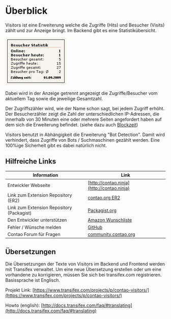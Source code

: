 # Überblick

Visitors ist eine Erweiterung welche die Zugriffe (Hits) und Besucher (Visits) 
zählt und zur Anzeige bringt. Im Backend gibt es eine Statistikübersicht.

![Visitors Frontend](images/visitors_fe_all.jpg)

Dabei wird in der Anzeige getrennt angezeigt die Zugriffe/Besucher vom aktuellem 
Tag sowie die jeweilige Gesamtzahl.

Der Zugriffszähler wird, wie der Name schon sagt, bei jedem Zugriff erhöht. 
Der Besucherzähler zeigt die Zahl der unterschiedlichen IP-Adressen, die 
innerhalb von 30 Minuten eine oder mehrere Seiten angefordert haben auf dem sich 
die Erweiterung befindet. (siehe dazu auch [Blockzeit](../05-feinheiten/02-feinheiten-besucherzaehler-definition.md))

Visitors benutzt in Abhängigkeit die Erweiterung "Bot Detection". Damit wird verhindert, dass Zugriffe von Bots / Suchmaschinen gezählt werden. Eine 100%ige Sicherheit gibt es dabei natürlich nicht.

## Hilfreiche Links

Information | Link
----------- | ----
Entwickler Webseite | [http://contao.ninja](http://contao.ninja)
Link zum Extension Repository (ER2) | [contao.org ER2](https://contao.org/de/erweiterungsliste/view/visitors.de.html)
Link zum Extension Repository (Packagist) | [Packagist.org](https://packagist.org/packages/bugbuster/visitors)
Den Entwickler unterstützen | [Amazon Wunschliste](http://www.amazon.de/wishlist/26HHEJOU03G76)
Fehler / Wünsche melden | [GitHub](https://github.com/BugBuster1701/visitors/issues)
Contao Forum für Fragen | [community.contao.org](https://community.contao.org/de/forumdisplay.php?28-visitors)

## Übersetzungen

Die Übersetzungen der Texte von Visitors im Backend und Frontend werden mit 
Transifex verwaltet. Um eine neue Übersetzung erstellen oder um eine vorhandene 
zu korrigieren, müssen Sie sich bei transifex.com registrieren. 
Basissprache ist Englisch.

Projekt Link: [https://www.transifex.com/projects/p/contao-visitors/](https://www.transifex.com/projects/p/contao-visitors/)

Howto (english): [http://docs.transifex.com/faq/#translating](http://docs.transifex.com/faq/#translating)


